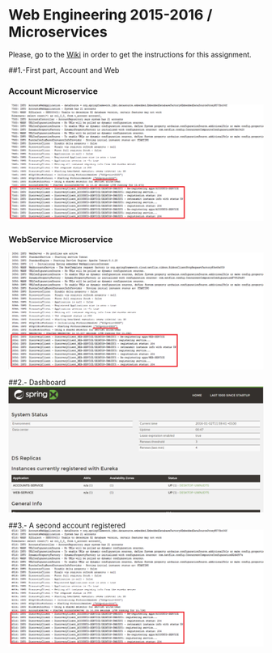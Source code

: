 # Web Engineering 2015-2016 / Microservices
Please, go to the [Wiki](https://github.com/UNIZAR-30246-WebEngineering/Laboratory-6-microservices/wiki) in order to get the instructions for this assignment.


##1.-First part, Account and Web
### Account Microservice
![Account Microservice](https://github.com/asabater94/Laboratory-6-microservices/blob/master/1-AccountService.png?raw=true)
### WebService Microservice
![Account Microservice](https://github.com/asabater94/Laboratory-6-microservices/blob/master/2-WebService.png?raw=true)

##2.- Dashboard
![Account Microservice](https://github.com/asabater94/Laboratory-6-microservices/blob/master/3-RegistrationService.png?raw=true)

##3.- A second account registered
![Account Microservice](https://github.com/asabater94/Laboratory-6-microservices/blob/master/4-AccountService2.png?raw=true)
